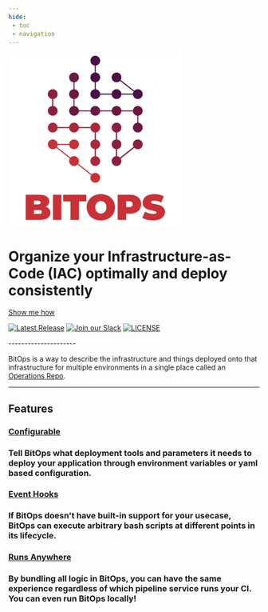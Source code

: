 ```yaml
---
hide:
 - toc
 - navigation
---
```


<!-- Custom hero banner using docs/stylesheets/custom.css -->
<div class="bitovi-row">
    <div class="bitovi-column">
        <img alt="Logo" float="middle" style="vertical-align: middle;" src="assets/images/logo/Bitops%28RGB%29_L2_Full_4C.png" width="350">
    </div>
    <div class="bitovi-column">
        <h1>Organize your Infrastructure-as-Code (IAC) optimally and deploy consistently</h1>
        <a class="md-button md-button--primary" href="about">Show me how</a>
        <p>
            <a href="https://github.com/bitovi/bitops/releases"><img alt="Latest Release" src="https://img.shields.io/github/v/release/bitovi/bitops"></a>
            <a href="https://www.bitovi.com/community/slack?utm_source=badge&amp;utm_medium=badge&amp;utm_campaign=pr-badge&amp;utm_content=badge"><img alt="Join our Slack" src="https://img.shields.io/badge/slack-join%20chat-611f69.svg"></a>
            <a href="license/"><img alt="LICENSE" src="https://img.shields.io/badge/license-MIT-green"></a>
        </p>
    </div>
</div>
---------------------

BitOps is a way to describe the infrastructure and things deployed onto that infrastructure for multiple environments in a single place called an [Operations Repo](operations-repo-structure.md).

---------------------

<div class="bitovi-row">
<h2>Features</h2>
</div>
<div class="bitovi-row">
    <div class="bitovi-column">
        <h3><a href="configuration-base">Configurable</a><h3>
        <p>Tell BitOps what deployment tools and parameters it needs to deploy your application through environment variables or yaml based configuration.</p>
    </div>
   <div class="bitovi-column">
        <h3><a href="lifecycle">Event Hooks</a><h3>
        <p>If BitOps doesn't have built-in support for your usecase, BitOps can execute arbitrary bash scripts at different points in its lifecycle.</p>
    </div>
    <div class="bitovi-column">
        <h3><a href="examples">Runs Anywhere</a><h3>
        <p>By bundling all logic in BitOps, you can have the same experience regardless of which pipeline service runs your CI. You can even run BitOps locally!</p>
    </div>
</div>